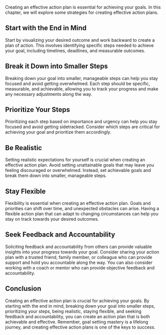 
Creating an effective action plan is essential for achieving your goals. In this chapter, we will explore some strategies for creating effective action plans.

Start with the End in Mind
--------------------------

Start by visualizing your desired outcome and work backward to create a plan of action. This involves identifying specific steps needed to achieve your goal, including timelines, deadlines, and measurable outcomes.

Break it Down into Smaller Steps
--------------------------------

Breaking down your goal into smaller, manageable steps can help you stay focused and avoid getting overwhelmed. Each step should be specific, measurable, and achievable, allowing you to track your progress and make any necessary adjustments along the way.

Prioritize Your Steps
---------------------

Prioritizing each step based on importance and urgency can help you stay focused and avoid getting sidetracked. Consider which steps are critical for achieving your goal and prioritize them accordingly.

Be Realistic
------------

Setting realistic expectations for yourself is crucial when creating an effective action plan. Avoid setting unattainable goals that may leave you feeling discouraged or overwhelmed. Instead, set achievable goals and break them down into smaller, manageable steps.

Stay Flexible
-------------

Flexibility is essential when creating an effective action plan. Goals and priorities can shift over time, and unexpected obstacles can arise. Having a flexible action plan that can adapt to changing circumstances can help you stay on track towards your desired outcomes.

Seek Feedback and Accountability
--------------------------------

Soliciting feedback and accountability from others can provide valuable insights into your progress towards your goal. Consider sharing your action plan with a trusted friend, family member, or colleague who can provide support and hold you accountable along the way. You can also consider working with a coach or mentor who can provide objective feedback and accountability.

Conclusion
----------

Creating an effective action plan is crucial for achieving your goals. By starting with the end in mind, breaking down your goal into smaller steps, prioritizing your steps, being realistic, staying flexible, and seeking feedback and accountability, you can create an action plan that is both achievable and effective. Remember, goal setting mastery is a lifelong journey, and creating effective action plans is one of the keys to success.
